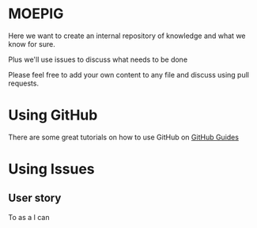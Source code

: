 # MOEPIG

Here we want to create an internal repository of knowledge and what we know for sure.

Plus we'll use issues to discuss what needs to be done

Please feel free to add your own content to any file and discuss using pull requests.

# Using GitHub

There are some great tutorials on how to use GitHub on [GitHub Guides](https://guides.github.com/)

# Using Issues
## User story
To <benefit> as a <user> I can <goal>
